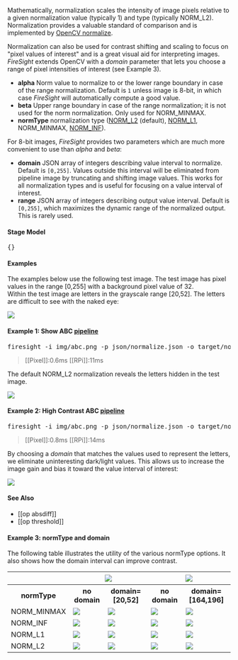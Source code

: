 Mathematically, normalization scales the intensity of image pixels relative to a given normalization value (typically 1) and type (typically NORM_L2). Normalization provides a valuable standard of comparison and is implemented by [OpenCV normalize](http://docs.opencv.org/modules/core/doc/operations_on_arrays.html#normalize).

Normalization can also be used for contrast shifting and scaling to focus on "pixel values of interest" and is a great visual aid for interpreting images. _FireSight_ extends OpenCV with a _domain_ parameter that lets you choose a range of pixel intensities of interest (see Example 3).

* **alpha** Norm value to normalize to or the lower range boundary in case of the range normalization. Default is `1` unless image is 8-bit, in which case _FireSight_ will automatically compute a good value.
* **beta** Upper range boundary in case of the range normalization; it is not used for the norm normalization. Only used for NORM_MINMAX.
* **normType** normalization type ([NORM_L2](http://mathworld.wolfram.com/L2-Norm.html) (default), [NORM_L1](http://mathworld.wolfram.com/L1-Norm.html), NORM_MINMAX, [NORM_INF](http://mathworld.wolfram.com/L-Infinity-Norm.html)).

For 8-bit images, _FireSight_ provides two parameters which are much more convenient to use than _alpha_ and _beta_:

* **domain** JSON array of integers describing value interval to normalize. Default is `[0,255]`. Values outside this interval will be eliminated from pipeline image by truncating and shifting image values. This works for all normalization types and is useful for focusing on a value interval of interest.
* **range** JSON array of integers describing output value interval. Default is `[0,255]`, which maximizes the dynamic range of the normalized output. This is rarely used.

#### Stage Model
<pre>{}</pre>

#### Examples
The examples below use the following test image. 
The test image has pixel values in the range [0,255] with a background pixel value of 32.  
Within the test image are letters in the grayscale range [20,52].
The letters are difficult to see with the naked eye:

<img src="https://github.com/firepick1/FireSight/blob/master/img/abc.png?raw=true">

#### Example 1: Show ABC [pipeline](https://github.com/firepick1/FireSight/blob/master/json/normalize.json)
<pre>firesight -i img/abc.png -p json/normalize.json -o target/normalize.png</pre>
> [[Pixel]]:0.6ms [[RPi]]:11ms

The default NORM_L2 normalization reveals the letters hidden in the test image.

<img src="https://github.com/firepick1/FireSight/blob/master/img/normalize.png?raw=true">

#### Example 2: High Contrast ABC [pipeline](https://github.com/firepick1/FireSight/blob/master/json/normalize.json)
<pre>firesight -i img/abc.png -p json/normalize.json -o target/normalize.png -Ddomain=[20,52]</pre>
> [[Pixel]]:0.8ms [[RPi]]:14ms

By choosing a _domain_ that matches the values used to represent the letters, we eliminate uninteresting dark/light values.
This allows us to increase the image gain and bias it toward the value interval of interest:

<img src="https://github.com/firepick1/FireSight/blob/master/img/normalize-l2.png?raw=true">

#### See Also
* [[op absdiff]]
* [[op threshold]]

#### Example 3: normType and domain
The following table illustrates the utility of the various normType options. 
It also shows how the domain interval can improve contrast.
<table>
<tr>
<th>&nbsp;</th>
<th colspan=2> <img src="https://github.com/firepick1/FireSight/blob/master/img/abc34.png?raw=true"> </th>
<th colspan=2> <img src="https://github.com/firepick1/FireSight/blob/master/img/abc182.png?raw=true"> </th>
</tr>
<tr>
<th>normType</th>
<th>no domain</th><th>domain=[20,52]</th>
<th>no domain</th><th>domain=[164,196]</th>
</tr>

<tr>
<td>NORM_MINMAX</td>
<td> <img src="https://github.com/firepick1/FireSight/blob/master/img/abc34-minmax.png?raw=true"> </td>
<td> <img src="https://github.com/firepick1/FireSight/blob/master/img/abc34-minmax-dom.png?raw=true"> </td>
<td> <img src="https://github.com/firepick1/FireSight/blob/master/img/abc182-minmax.png?raw=true"> </td>
<td> <img src="https://github.com/firepick1/FireSight/blob/master/img/abc182-minmax-dom.png?raw=true"> </td>
</tr>

<tr>
<td>NORM_INF</td>
<td> <img src="https://github.com/firepick1/FireSight/blob/master/img/abc34-inf.png?raw=true"> </td>
<td> <img src="https://github.com/firepick1/FireSight/blob/master/img/abc34-inf-dom.png?raw=true"> </td>
<td> <img src="https://github.com/firepick1/FireSight/blob/master/img/abc182-inf.png?raw=true"> </td>
<td> <img src="https://github.com/firepick1/FireSight/blob/master/img/abc182-inf-dom.png?raw=true"> </td>
</tr>

<tr>
<td>NORM_L1</td>
<td> <img src="https://github.com/firepick1/FireSight/blob/master/img/abc34-l1.png?raw=true"> </td>
<td> <img src="https://github.com/firepick1/FireSight/blob/master/img/abc34-l1-dom.png?raw=true"> </td>
<td> <img src="https://github.com/firepick1/FireSight/blob/master/img/abc182-l1.png?raw=true"> </td>
<td> <img src="https://github.com/firepick1/FireSight/blob/master/img/abc182-l1-dom.png?raw=true"> </td>
</tr>

<tr>
<td>NORM_L2</td>
<td> <img src="https://github.com/firepick1/FireSight/blob/master/img/abc34-l2.png?raw=true"> </td>
<td> <img src="https://github.com/firepick1/FireSight/blob/master/img/abc34-l2-dom.png?raw=true"> </td>
<td> <img src="https://github.com/firepick1/FireSight/blob/master/img/abc182-l2.png?raw=true"> </td>
<td> <img src="https://github.com/firepick1/FireSight/blob/master/img/abc182-l2-dom.png?raw=true"> </td>
</tr>

</table>
